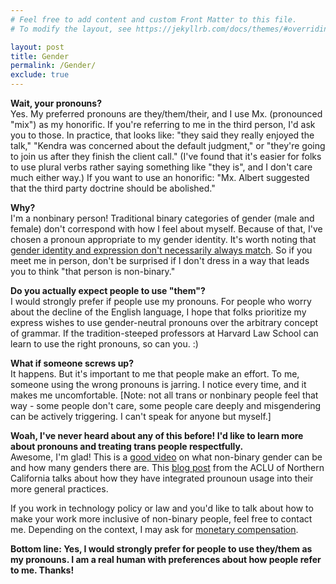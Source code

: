 ```yaml
---
# Feel free to add content and custom Front Matter to this file.
# To modify the layout, see https://jekyllrb.com/docs/themes/#overriding-theme-defaults

layout: post
title: Gender
permalink: /Gender/
exclude: true
---
```


**Wait, your pronouns?**  
Yes. My preferred pronouns are they/them/their, and I use Mx. (pronounced "mix") as my honorific. If you're referring to me in the third person, I'd ask you to those. In practice, that looks like: "they said they really enjoyed the talk," "Kendra was concerned about the default judgment," or "they're going to join us after they finish the client call." (I've found that it's easier for folks to use plural verbs rather saying something like "they is", and I don't care much either way.) If you want to use an honorific: "Mx. Albert suggested that the third party doctrine should be abolished."

**Why?**  
I'm a nonbinary person! Traditional binary categories of gender (male and female) don't correspond with how I feel about myself. Because of that, I've chosen a pronoun appropriate to my gender identity. It's worth noting that [gender identity and expression don't necessarily always match](https://everydayfeminism.com/2014/05/separating-identity-expression/). So if you meet me in person, don't be surprised if I don't dress in a way that leads you to think "that person is non-binary."

**Do you actually expect people to use "them"?**  
I would strongly prefer if people use my pronouns. For people who worry about the decline of the English language, I hope that folks prioritize my express wishes to use gender-neutral pronouns over the arbitrary concept of grammar. If the tradition-steeped professors at Harvard Law School can learn to use the right pronouns, so can you. :)

**What if someone screws up?**  
It happens. But it's important to me that people make an effort. To me, someone using the wrong pronouns is jarring. I notice every time, and it makes me uncomfortable. \[Note: not all trans or nonbinary people feel that way - some people don't care, some people care deeply and misgendering can be actively triggering. I can't speak for anyone but myself.\]

**Woah, I've never heard about any of this before! I'd like to learn more about pronouns and treating trans people respectfully.**  
Awesome, I'm glad! This is a [good video](https://everydayfeminism.com/2015/06/non-binary-101/) on what non-binary gender can be and how many genders there are. This [blog post](https://www.aclunc.org/article/frequently-asked-questions-whats-pronoun) from the ACLU of Northern California talks about how they have integrated prounoun usage into their more general practices.  

If you work in technology policy or law and you'd like to talk about how to make your work more inclusive of non-binary people, feel free to contact me. Depending on the context, I may ask for [monetary compensation](https://modelviewculture.com/pieces/we-dont-work-for-free-centering-marginalized-community-members-in-decision-making).

**Bottom line: Yes, I would strongly prefer for people to use they/them as my pronouns. I am a real human with preferences about how people refer to me. Thanks!**